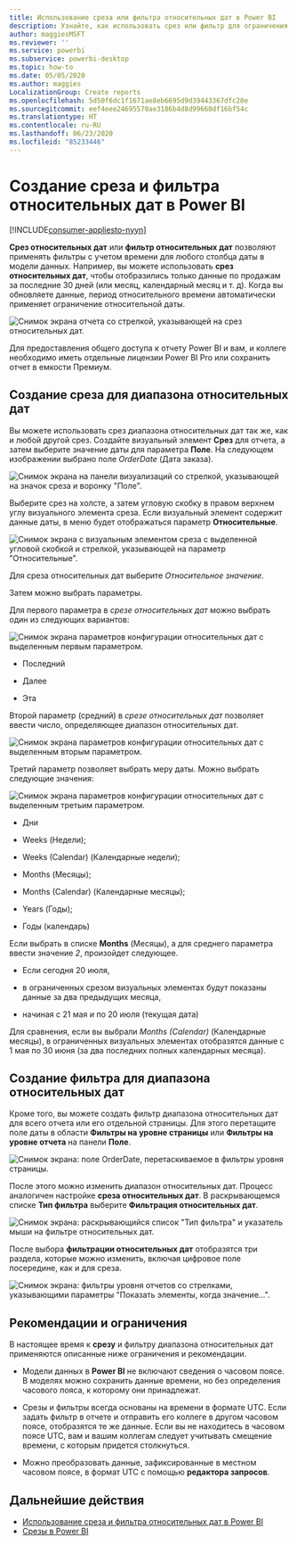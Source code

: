 ```yaml
---
title: Использование среза или фильтра относительных дат в Power BI
description: Узнайте, как использовать срез или фильтр для ограничения диапазона относительных дат в Power BI.
author: maggiesMSFT
ms.reviewer: ''
ms.service: powerbi
ms.subservice: powerbi-desktop
ms.topic: how-to
ms.date: 05/05/2020
ms.author: maggies
LocalizationGroup: Create reports
ms.openlocfilehash: 5d50f6dc1f1671ae8eb6695d9d39443367dfc20e
ms.sourcegitcommit: eef4eee24695570ae3186b4d8d99660df16bf54c
ms.translationtype: HT
ms.contentlocale: ru-RU
ms.lasthandoff: 06/23/2020
ms.locfileid: "85233446"
---
```

# <a name="creating-a-relative-date-slicer-and-filter-in-power-bi"></a>Создание среза и фильтра относительных дат в Power BI

[!INCLUDE[consumer-appliesto-nyyn](../includes/consumer-appliesto-nyyn.md)]

**Срез относительных дат** или **фильтр относительных дат** позволяют применять фильтры с учетом времени для любого столбца даты в модели данных. Например, вы можете использовать **срез относительных дат**, чтобы отобразились только данные по продажам за последние 30 дней (или месяц, календарный месяц и т. д). Когда вы обновляете данные, период относительного времени автоматически применяет ограничение относительной даты.

![Снимок экрана отчета со стрелкой, указывающей на срез относительных дат.](media/desktop-slicer-filter-date-range/relative-date-range-slicer-filter-01.png)

Для предоставления общего доступа к отчету Power BI и вам, и коллеге необходимо иметь отдельные лицензии Power BI Pro или сохранить отчет в емкости Премиум.

## <a name="create-the-relative-date-range-slicer"></a>Создание среза для диапазона относительных дат

Вы можете использовать срез диапазона относительных дат так же, как и любой другой срез. Создайте визуальный элемент **Срез** для отчета, а затем выберите значение даты для параметра **Поле**. На следующем изображении выбрано поле *OrderDate* (Дата заказа).

![Снимок экрана на панели визуализаций со стрелкой, указывающей на значок среза и воронку "Поле".](media/desktop-slicer-filter-date-range/relative-date-range-slicer-filter-02.png)

Выберите срез на холсте, а затем угловую скобку в правом верхнем углу визуального элемента среза. Если визуальный элемент содержит данные даты, в меню будет отображаться параметр **Относительные**.

![Снимок экрана с визуальным элементом среза с выделенной угловой скобкой и стрелкой, указывающей на параметр "Относительные".](media/desktop-slicer-filter-date-range/relative-date-range-slicer-filter-03.png)

Для среза относительных дат выберите *Относительное значение*.

Затем можно выбрать параметры.

Для первого параметра в *срезе относительных дат* можно выбрать один из следующих вариантов:

![Снимок экрана параметров конфигурации относительных дат с выделенным первым параметром.](media/desktop-slicer-filter-date-range/relative-date-range-slicer-filter-04.png)

* Последний

* Далее

* Эта

Второй параметр (средний) в *срезе относительных дат* позволяет ввести число, определяющее диапазон относительных дат.

![Снимок экрана параметров конфигурации относительных дат с выделенным вторым параметром.](media/desktop-slicer-filter-date-range/relative-date-range-slicer-filter-04a.png)

Третий параметр позволяет выбрать меру даты. Можно выбрать следующие значения:

![Снимок экрана параметров конфигурации относительных дат с выделенным третьим параметром.](media/desktop-slicer-filter-date-range/relative-date-range-slicer-filter-05.png)

* Дни

* Weeks (Недели);

* Weeks (Calendar) (Календарные недели);

* Months (Месяцы);

* Months (Calendar) (Календарные месяцы);

* Years (Годы);

* Годы (календарь)

Если выбрать в списке **Months** (Месяцы), а для среднего параметра ввести значение *2*, произойдет следующее.

* Если сегодня 20 июля,

* в ограниченных срезом визуальных элементах будут показаны данные за два предыдущих месяца,

* начиная с 21 мая и по 20 июля (текущая дата)

Для сравнения, если вы выбрали *Months (Calendar)* (Календарные месяцы), в ограниченных визуальных элементах отобразятся данные с 1 мая по 30 июня (за два последних полных календарных месяца).

## <a name="create-the-relative-date-range-filter"></a>Создание фильтра для диапазона относительных дат

Кроме того, вы можете создать фильтр диапазона относительных дат для всего отчета или его отдельной страницы. Для этого перетащите поле даты в области **Фильтры на уровне страницы** или **Фильтры на уровне отчета** на панели **Поле**.

![Снимок экрана: поле OrderDate, перетаскиваемое в фильтры уровня страницы.](media/desktop-slicer-filter-date-range/relative-date-range-slicer-filter-06.png)

После этого можно изменить диапазон относительных дат. Процесс аналогичен настройке **среза относительных дат**. В раскрывающемся списке **Тип фильтра** выберите **Фильтрация относительных дат**.

![Снимок экрана: раскрывающийся список "Тип фильтра" и указатель мыши на фильтре относительных дат.](media/desktop-slicer-filter-date-range/relative-date-range-slicer-filter-07.png)

После выбора **фильтрации относительных дат** отобразятся три раздела, которые можно изменить, включая цифровое поле посередине, как и для среза.

![Снимок экрана: фильтры уровня отчетов со стрелками, указывающими параметры "Показать элементы, когда значение...".](media/desktop-slicer-filter-date-range/relative-date-range-slicer-filter-08.png)

## <a name="limitations-and-considerations"></a>Рекомендации и ограничения

В настоящее время к **срезу** и фильтру диапазона относительных дат применяются описанные ниже ограничения и рекомендации.

* Модели данных в **Power BI** не включают сведения о часовом поясе. В моделях можно сохранить данные времени, но без определения часового пояса, к которому они принадлежат.

* Срезы и фильтры всегда основаны на времени в формате UTC. Если задать фильтр в отчете и отправить его коллеге в другом часовом поясе, отобразятся те же данные. Если вы не находитесь в часовом поясе UTC, вам и вашим коллегам следует учитывать смещение времени, с которым придется столкнуться.

* Можно преобразовать данные, зафиксированные в местном часовом поясе, в формат UTC с помощью **редактора запросов**.

## <a name="next-steps"></a>Дальнейшие действия

- [Использование среза и фильтра относительных дат в Power BI](desktop-slicer-filter-date-range.md)
- [Срезы в Power BI](power-bi-visualization-slicers.md)
